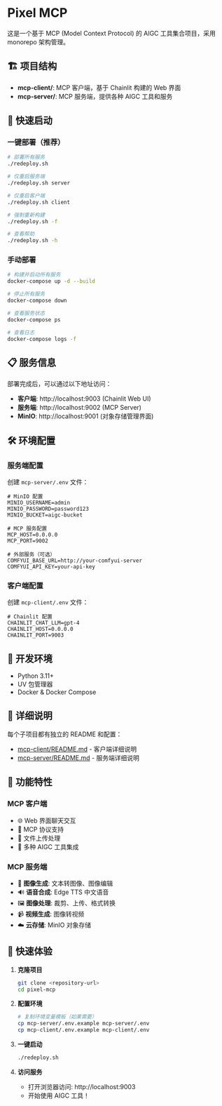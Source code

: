 # Pixel MCP

这是一个基于 MCP (Model Context Protocol) 的 AIGC 工具集合项目，采用 monorepo 架构管理。

## 🏗️ 项目结构

- **mcp-client/**: MCP 客户端，基于 Chainlit 构建的 Web 界面
- **mcp-server/**: MCP 服务端，提供各种 AIGC 工具和服务

## 🚀 快速启动

### 一键部署（推荐）

```bash
# 部署所有服务
./redeploy.sh

# 仅重启服务端
./redeploy.sh server

# 仅重启客户端
./redeploy.sh client

# 强制重新构建
./redeploy.sh -f

# 查看帮助
./redeploy.sh -h
```

### 手动部署

```bash
# 构建并启动所有服务
docker-compose up -d --build

# 停止所有服务
docker-compose down

# 查看服务状态
docker-compose ps

# 查看日志
docker-compose logs -f
```

## 📋 服务信息

部署完成后，可以通过以下地址访问：

- **客户端**: http://localhost:9003 (Chainlit Web UI)
- **服务端**: http://localhost:9002 (MCP Server)
- **MinIO**: http://localhost:9001 (对象存储管理界面)

## 🛠️ 环境配置

### 服务端配置

创建 `mcp-server/.env` 文件：

```env
# MinIO 配置
MINIO_USERNAME=admin
MINIO_PASSWORD=password123
MINIO_BUCKET=aigc-bucket

# MCP 服务配置
MCP_HOST=0.0.0.0
MCP_PORT=9002

# 外部服务（可选）
COMFYUI_BASE_URL=http://your-comfyui-server
COMFYUI_API_KEY=your-api-key
```

### 客户端配置

创建 `mcp-client/.env` 文件：

```env
# Chainlit 配置
CHAINLIT_CHAT_LLM=gpt-4
CHAINLIT_HOST=0.0.0.0
CHAINLIT_PORT=9003
```

## 🔧 开发环境

- Python 3.11+
- UV 包管理器
- Docker & Docker Compose

## 📁 详细说明

每个子项目都有独立的 README 和配置：
- [mcp-client/README.md](mcp-client/README.md) - 客户端详细说明
- [mcp-server/README.md](mcp-server/README.md) - 服务端详细说明

## 🎯 功能特性

### MCP 客户端
- 🌐 Web 界面聊天交互
- 🔌 MCP 协议支持
- 📎 文件上传处理
- 🎨 多种 AIGC 工具集成

### MCP 服务端
- 🎨 **图像生成**: 文本转图像、图像编辑
- 🔊 **语音合成**: Edge TTS 中文语音
- 🖼️ **图像处理**: 裁剪、上传、格式转换
- 📹 **视频生成**: 图像转视频
- ☁️ **云存储**: MinIO 对象存储

## 🚀 快速体验

1. **克隆项目**
   ```bash
   git clone <repository-url>
   cd pixel-mcp
   ```

2. **配置环境**
   ```bash
   # 复制环境变量模板（如果需要）
   cp mcp-server/.env.example mcp-server/.env
   cp mcp-client/.env.example mcp-client/.env
   ```

3. **一键启动**
   ```bash
   ./redeploy.sh
   ```

4. **访问服务**
   - 打开浏览器访问: http://localhost:9003
   - 开始使用 AIGC 工具！
